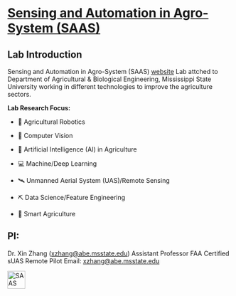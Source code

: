 # [Sensing and Automation in Agro-System (SAAS)](https://sites.google.com/view/xin-zhang-lab/home?authuser=0)
## Lab Introduction

Sensing and Automation in Agro-System (SAAS) [website] Lab attched to Department of Agricultural & Biological Engineering, Mississippi State University working in different technologies to improve the agriculture sectors. 

**Lab Research Focus:**
* 🦾 Agricultural Robotics

* 📸 Computer Vision

* 🤖 Artificial Intelligence (AI) in Agriculture

* 💻 Machine/Deep Learning

* 🛰 Unmanned Aerial System (UAS)/Remote Sensing

* ⛏ Data Science/Feature Engineering

* 🍃 Smart Agriculture

## PI:
Dr. Xin Zhang (xzhang@abe.msstate.edu)
Assistant Professor
FAA Certified sUAS Remote Pilot
Email: xzhang@abe.msstate.edu 
<p align="left">
<a href="https://sites.google.com/view/xin-zhang-lab/home?authuser=0" target="blank"><img align="center" src="https://lh3.googleusercontent.com/3C9WJeCFiff6tdWF6zX8MQArY1Ki71jxWl0iNFDoTo48eMWocy-k51i2RA6d4ge-ri9PPYqGr4gFPDEd2ZldZUs=w16383" alt="SAAS" height="40" width="40" /></a>
</p>



[website]: https://sites.google.com/view/xin-zhang-lab/home?authuser=0
